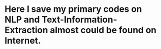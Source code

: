 # Here I save my primary codes on NLP and Text-Information-Extraction almost could be found on Internet.
